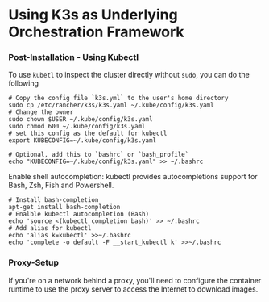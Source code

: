 # Using K3s as Underlying Orchestration Framework 



### Post-Installation - Using Kubectl
To use `kubetl` to inspect the cluster directly without `sudo`, you can do the following 

```
# Copy the config file `k3s.yml` to the user's home directory 
sudo cp /etc/rancher/k3s/k3s.yaml ~/.kube/config/k3s.yaml
# Change the owner 
sudo chown $USER ~/.kube/config/k3s.yaml
sudo chmod 600 ~/.kube/config/k3s.yaml
# set this config as the default for kubectl
export KUBECONFIG=~/.kube/config/k3s.yaml

# Optional, add this to `bashrc` or `bash_profile`
echo "KUBECONFIG=~/.kube/config/k3s.yaml" >> ~/.bashrc
```

Enable shell autocompletion: 
kubectl provides autocompletions support for Bash, Zsh, Fish and Powershell. 


```
# Install bash-completion
apt-get install bash-completion
# Enalble kubectl autocompletion (Bash)
echo 'source <(kubectl completion bash)' >> ~/.bashrc
# Add alias for kubectl
echo 'alias k=kubectl' >>~/.bashrc
echo 'complete -o default -F __start_kubectl k' >>~/.bashrc

```

### Proxy-Setup
If you're on a network behind a proxy, you'll need to configure the container runtime to use the proxy server to access the Internet to download images.